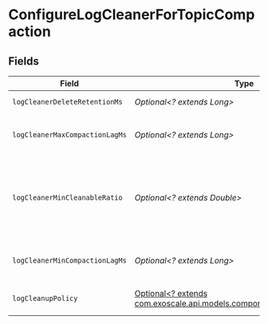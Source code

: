 # ConfigureLogCleanerForTopicCompaction


## Fields

| Field                                                                                                                                                                                                                                                       | Type                                                                                                                                                                                                                                                        | Required                                                                                                                                                                                                                                                    | Description                                                                                                                                                                                                                                                 | Example                                                                                                                                                                                                                                                     |
| ----------------------------------------------------------------------------------------------------------------------------------------------------------------------------------------------------------------------------------------------------------- | ----------------------------------------------------------------------------------------------------------------------------------------------------------------------------------------------------------------------------------------------------------- | ----------------------------------------------------------------------------------------------------------------------------------------------------------------------------------------------------------------------------------------------------------- | ----------------------------------------------------------------------------------------------------------------------------------------------------------------------------------------------------------------------------------------------------------- | ----------------------------------------------------------------------------------------------------------------------------------------------------------------------------------------------------------------------------------------------------------- |
| `logCleanerDeleteRetentionMs`                                                                                                                                                                                                                               | *Optional<? extends Long>*                                                                                                                                                                                                                                  | :heavy_minus_sign:                                                                                                                                                                                                                                          | How long are delete records retained?                                                                                                                                                                                                                       | 86400000                                                                                                                                                                                                                                                    |
| `logCleanerMaxCompactionLagMs`                                                                                                                                                                                                                              | *Optional<? extends Long>*                                                                                                                                                                                                                                  | :heavy_minus_sign:                                                                                                                                                                                                                                          | The maximum amount of time message will remain uncompacted. Only applicable for logs that are being compacted                                                                                                                                               |                                                                                                                                                                                                                                                             |
| `logCleanerMinCleanableRatio`                                                                                                                                                                                                                               | *Optional<? extends Double>*                                                                                                                                                                                                                                | :heavy_minus_sign:                                                                                                                                                                                                                                          | Controls log compactor frequency. Larger value means more frequent compactions but also more space wasted for logs. Consider setting log.cleaner.max.compaction.lag.ms to enforce compactions sooner, instead of setting a very high value for this option. | 0.5                                                                                                                                                                                                                                                         |
| `logCleanerMinCompactionLagMs`                                                                                                                                                                                                                              | *Optional<? extends Long>*                                                                                                                                                                                                                                  | :heavy_minus_sign:                                                                                                                                                                                                                                          | The minimum time a message will remain uncompacted in the log. Only applicable for logs that are being compacted.                                                                                                                                           |                                                                                                                                                                                                                                                             |
| `logCleanupPolicy`                                                                                                                                                                                                                                          | [Optional<? extends com.exoscale.api.models.components.LogCleanupPolicy>](../../models/components/LogCleanupPolicy.md)                                                                                                                                      | :heavy_minus_sign:                                                                                                                                                                                                                                          | The default cleanup policy for segments beyond the retention window                                                                                                                                                                                         | delete                                                                                                                                                                                                                                                      |